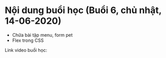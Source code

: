# Nội dung buổi học (Buổi 6, chủ nhật, 14-06-2020)
- Chữa bài tập menu, form pet
- Flex trong CSS

Link video buổi học:
